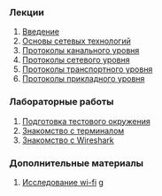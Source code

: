 ### Лекции

1. [Введение](./ta43_intro.svg)
1. [Основы сетевых технологий](./ta43_network.svg)
1. [Протоколы канального уровня](./ta43_data_link_protocols.svg)
1. [Протоколы сетевого уровня](./ta43_network_protocols.svg)
1. [Протоколы транспортного уровня](./ta43_transport_protocols.svg)
1. [Протоколы прикладного уровня]()

### Лабораторные работы

1. [Подготовка тестового окружения](./ta43_lab_env.svg)
1. [Знакомcтво с терминалом](./ta43_lab_terminal.svg)
1. [Знакомство с Wireshark](./ta43_lab_wireshark.svg)


### Дополнительные материалы

1. [Исследование wi-fi](./ta43_wi-fi.svg)
g
